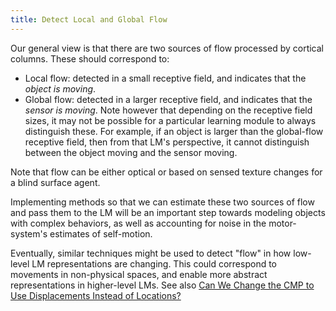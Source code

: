 ```yaml
---
title: Detect Local and Global Flow
---
```


Our general view is that there are two sources of flow processed by cortical columns. These should correspond to:
- Local flow: detected in a small receptive field, and indicates that the *object is moving*.
- Global flow: detected in a larger receptive field, and indicates that the *sensor is moving*.
Note however that depending on the receptive field sizes, it may not be possible for a particular learning module to always distinguish these. For example, if an object is larger than the global-flow receptive field, then from that LM's perspective, it cannot distinguish between the object moving and the sensor moving.

Note that flow can be either optical or based on sensed texture changes for a blind surface agent.

Implementing methods so that we can estimate these two sources of flow and pass them to the LM will be an important step towards modeling objects with complex behaviors, as well as accounting for noise in the motor-system's estimates of self-motion.

Eventually, similar techniques might be used to detect "flow" in how low-level LM representations are changing. This could correspond to movements in non-physical spaces, and enable more abstract representations in higher-level LMs. See also [Can We Change the CMP to Use Displacements Instead of Locations?](../voting-improvements/can-we-change-the-cmp-to-use-displacements-instead-of-locations.md)